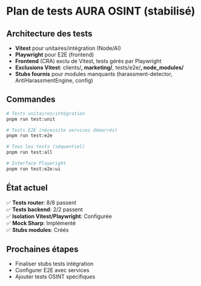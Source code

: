 # Plan de tests AURA OSINT (stabilisé)

## Architecture des tests

- **Vitest** pour unitaires/intégration (Node/AI)
- **Playwright** pour E2E (frontend)
- **Frontend** (CRA) exclu de Vitest, tests gérés par Playwright
- **Exclusions Vitest**: clients/**, marketing/**, tests/e2e/**, node_modules/**
- **Stubs fournis** pour modules manquants (harassment-detector, AntiHarassmentEngine, config)

## Commandes

```bash
# Tests unitaires/intégration
pnpm run test:unit

# Tests E2E (nécessite services démarrés)
pnpm run test:e2e

# Tous les tests (séquentiel)
pnpm run test:all

# Interface Playwright
pnpm run test:e2e:ui
```

## État actuel

✅ **Tests router**: 8/8 passent  
✅ **Tests backend**: 2/2 passent  
✅ **Isolation Vitest/Playwright**: Configurée  
✅ **Mock Sharp**: Implémenté  
✅ **Stubs modules**: Créés  

## Prochaines étapes

- Finaliser stubs tests intégration
- Configurer E2E avec services
- Ajouter tests OSINT spécifiques